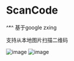 # ScanCode
^*^
基于google zxing

支持从本地图片扫描二维码

![image](http://img.blog.csdn.net/20160819141506345)
![image](http://img.blog.csdn.net/20160819141817381)
